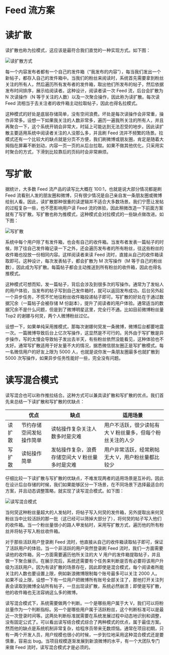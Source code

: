 # Feed 流方案

# 读扩散

读扩散也称为拉模式，这应该是最符合我们直觉的一种实现方式。如下图：

![读扩散方式](https://s3.ax1x.com/2020/11/16/DARUEj.png)

每一个内容发布者都有一个自己的发件箱（“我发布的内容”），每当我们发出一个新帖子，都存入自己的发件箱中。当我们的粉丝来阅读时，系统首先需要拿到粉丝关注的所有人，然后遍历所有发布者的发件箱，取出他们所发布的帖子，然后依据发布时间排序，展示给阅读者。这种设计，阅读者读一次 Feed 流，后台会扩散为 N 次读操作（N 等于关注的人数）以及一次聚合操作，因此称为读扩散。每次读 Feed 流相当于去关注者的收件箱主动拉取帖子，因此也得名拉模式。

这种模式的好处是底层存储简单，没有空间浪费。坏处是每次读操作会非常重，操作非常多。设想一下如果我关注的人数非常多，遍历一遍我所关注的所有人，并且再聚合一下，这个系统开销会非常大，时延上可能达到无法忍受的地步。因此读扩散主要适用系统中阅读者关注的人没那么多，并且刷 Feed 流并不频繁的场景。拉模式还有一个比较大的缺点就是分页不方便，我们刷微博或朋友圈，肯定是随着大拇指在屏幕不断划动，内容一页一页的从后台拉取。如果不做其他优化，只采用实时聚合的方式，下滑到比较靠后的页码时会非常麻烦。

# 写扩散

据统计，大多数 Feed 流产品的读写比大概在 100:1，也就是说大部分情况都是刷 Feed 流看别人发的朋友圈和微博，只有很少情况是自己亲自发一条朋友圈或微博给别人看。因此，读扩散那种很重的读逻辑并不适合大多数场景。我们宁愿让发帖的过程复杂一些，也不愿影响用户读 Feed 流的体验，因此稍微改造一下前面方案就有了写扩散。写扩散也称为推模式，这种模式会对拉模式的一些缺点做改进。如下图：

![写扩散](https://s3.ax1x.com/2020/11/16/DAWIFs.png)

系统中每个用户除了有发件箱，也会有自己的收件箱。当发布者发表一篇帖子的时候，除了往自己发件箱记录一下之外，还会遍历发布者的所有粉丝，往这些粉丝的收件箱也投放一份相同内容。这样阅读者来读 Feed 流时，直接从自己的收件箱读取即可。这种设计，每次发表帖子，都会扩散为 M 次写操作（M 等于自己的粉丝数），因此成为写扩散。每篇帖子都会主动推送到所有粉丝的收件箱，因此也得名推模式。

这种模式可想而知，发一篇帖子，背后会涉及到很多次的写操作。通常为了发帖人的用户体验，当发布的帖子写到自己发件箱时，就可以返回发布成功。后台另外起一个异步任务，不慌不忙地往粉丝收件箱投递帖子即可。写扩散的好处在于通过数据冗余（一篇帖子会被存储 M 份副本），提升了阅读者的用户体验。通常适当的数据冗余不是什么问题，但是到了微博明星这里，完全行不通。比如目前微博粉丝量 Top2 的谢娜与何炅，两个人微博粉丝过亿。

设想一下，如果单纯采用推模式，那每次谢娜何炅发一条微博，微博后台都要地震一次。一篇微博导致后台上亿次写操作，这显然是不可行的。另外由于写扩散是异步操作，写的太慢会导致帖子发出去半天，有些粉丝依然没能看见，这种体验也不太好。通常写扩散适用于好友量不大的情况，据悉微信朋友圈正是写扩散模式。每一名微信用户的好友上限为 5000 人，也就是说你发一条朋友圈最多也就扩散到 5000 次写操作，如果异步任务性能好一些，完全没有问题。

# 读写混合模式

读写混合也可以称作推拉结合。这种方式可以兼具读扩散和写扩散的优点。我们首先来总结一下读扩散和写扩散的优缺点：

|        | 优点                     | 缺点                                            | 适用场景                                                  |
| ------ | ------------------------ | ----------------------------------------------- | --------------------------------------------------------- |
| 读扩散 | 节约存储空间发帖操作简单 | 读帖操作复杂关注人数多时是灾难                  | 用户不活跃，很少读帖有大 V 粉丝量多，但每个粉丝关注的人少 |
| 写扩散 | 读帖操作简单             | 发帖操作复杂，浪费存储空间大 V 粉丝量多时是灾难 | 用户非常活跃，经常刷帖无大 V，用户粉丝量都比较少          |

仔细比较一下读扩散与写扩散的优缺点，不难发现两者的适用场景是互补的。因此在设计后台存储的时候，我们如果能够区分一下场景，在不同场景下选择最适合的方案，并且动态调整策略，就实现了读写混合模式。如下图：

![读写混合模式](https://s3.ax1x.com/2020/11/16/DAWzk9.png)

当何炅这种粉丝量超大的人发帖时，将帖子写入何炅的发件箱，另外提取出来何炅粉丝当中比较活跃的那一批（这已经可以筛掉大部分了），将何炅的帖子写入他们的收件箱。当一个粉丝量很小的路人甲发帖时，采用写扩散方式，遍历他的所有粉丝并将帖子写入粉丝收件箱。

对于那些活跃用户登录刷 Feed 流时，他直接从自己的收件箱读取帖子即可，保证了活跃用户的体验。当一个非活跃的用户突然登录刷 Feed 流时，我们一方面需要读他的收件箱，另一方面需要遍历他所关注的大 V 用户的发件箱提取帖子，并且做一下聚合展示。在展示完后，系统还需要有个任务来判断是否有必要将该用户升级为活跃用户。因为有读扩散的场景存在，因此即使是混合模式，每个阅读者所能关注的人数也要设置上限，例如新浪微博限制每个账号最多可以关注 2000 人。如果不设上限，设想一下有一位用户把微博所有账号全部关注了，那他打开关注列表会读取到微博全站所有帖子，一旦出现读扩散，系统必然崩溃；即使是写扩散，他的收件箱也无法容纳这么多的微博。

读写混合模式下，系统需要做两个判断。一个是哪些用户属于大 V，我们可以将粉丝量作为一个判断指标。另一个是哪些用户属于活跃粉丝，这个判断标准可以是最近一次登录时间等。这两处判断标准就需要在系统发展过程中动态地识别和调整，没有固定公式了。可以看出读写结合模式综合了两种模式的优点，属于最佳方案。然而他的缺点是系统机制非常复杂，给程序员带来无数烦恼。通常在项目初期，只有一两个开发人员，用户规模也很小的时候，一步到位地采用这种混合模式还是要慎重，容易出 bug。当项目规模逐渐发展到新浪微博的水平，有一个大团队专门来做 Feed 流时，读写混合模式才是必须的。
